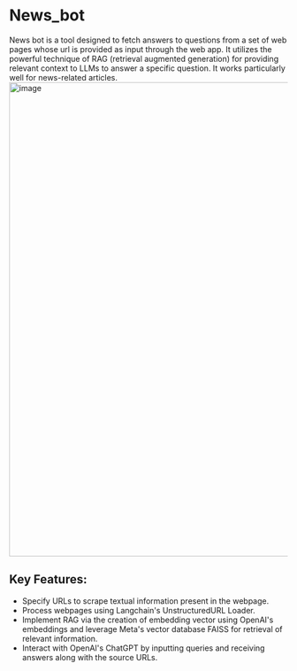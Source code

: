 # News_bot
News bot is a tool designed to fetch answers to questions from a set of web pages whose url is provided as input through the web app. It utilizes the powerful technique of RAG (retrieval augmented generation) for providing relevant context to LLMs to answer a specific question.
It works particularly well for news-related articles.
<img width="857" alt="image" src="https://github.com/kazama-28/Langchain_projects/assets/67082080/b22c82cf-1d3b-4373-974c-cf39aba3980e">

## Key Features:
- Specify URLs to scrape textual information present in the webpage.
- Process webpages using Langchain's UnstructuredURL Loader.
- Implement RAG via the creation of embedding vector using OpenAI's embeddings and leverage Meta's vector database FAISS for retrieval of relevant information.
- Interact with OpenAI's ChatGPT by inputting queries and receiving answers along with the source URLs.
  




